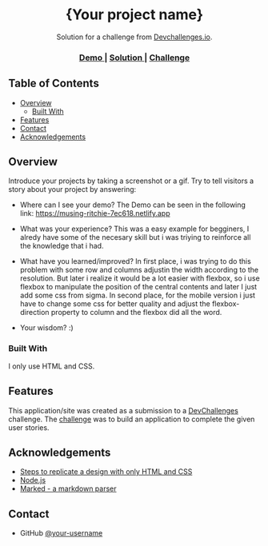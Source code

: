 <!-- Please update value in the {}  -->

<h1 align="center">{Your project name}</h1>

<div align="center">
   Solution for a challenge from  <a href="http://devchallenges.io" target="_blank">Devchallenges.io</a>.
</div>

<div align="center">
  <h3>
    <a href="https://musing-ritchie-7ec618.netlify.app/">
      Demo
    </a>
    <span> | </span>
    <a href="https://github.com/djcuello/404-not-found">
      Solution
    </a>
    <span> | </span>
    <a href="https://devchallenges.io/challenges/wBunSb7FPrIepJZAg0sY">
      Challenge
    </a>
  </h3>
</div>

<!-- TABLE OF CONTENTS -->

## Table of Contents

- [Overview](#overview)
  - [Built With](#built-with)
- [Features](#features)
- [Contact](#contact)
- [Acknowledgements](#acknowledgements)

<!-- OVERVIEW -->

## Overview

Introduce your projects by taking a screenshot or a gif. Try to tell visitors a story about your project by answering:

- Where can I see your demo?
  The Demo can be seen in the following link: https://musing-ritchie-7ec618.netlify.app
- What was your experience?
  This was a easy example for begginers, I alredy have some of the necesary skill but i was triying to reinforce all the knowledge that i had.
- What have you learned/improved?
  In first place, i was trying to do this problem with some row and columns adjustin the width according to the resolution. But later i realize it would be a lot easier with flexbox,
  so i use flexbox to manipulate the position of the central contents and later I just add some css from sigma.
  In second place, for the mobile version i just have to change some css for better quality and adjust the flexbox-direction property to column and the flexbox did all the word.
  
- Your wisdom? :)

### Built With

<!-- This section should list any major frameworks that you built your project using. Here are a few examples.-->

I only use HTML and CSS.

## Features

<!-- List the features of your application or follow the template. Don't share the figma file here :) -->

This application/site was created as a submission to a [DevChallenges](https://devchallenges.io/challenges) challenge. The [challenge](https://devchallenges.io/challenges/wBunSb7FPrIepJZAg0sY) was to build an application to complete the given user stories.


## Acknowledgements

<!-- This section should list any articles or add-ons/plugins that helps you to complete the project. This is optional but it will help you in the future. For exmpale -->

- [Steps to replicate a design with only HTML and CSS](https://devchallenges-blogs.web.app/how-to-replicate-design/)
- [Node.js](https://nodejs.org/)
- [Marked - a markdown parser](https://github.com/chjj/marked)

## Contact


- GitHub [@your-username](https://github.com/djcuello)
